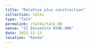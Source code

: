 ```yaml
---
title: "Relative plus construction"
collection: talks
type: "Talk"
permalink: /talks/talk-08
venue: "II Encuentro RSME-UMA"
date: 2022-12-13
location: "Ronda"
---
```


